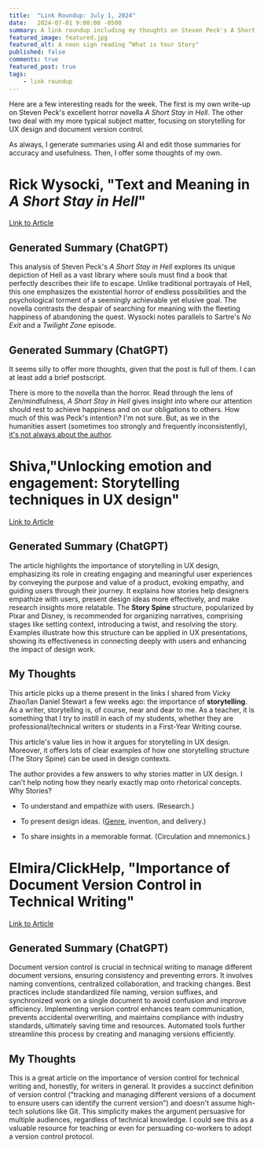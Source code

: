 ```yaml
---
title:  "Link Roundup: July 1, 2024"
date:   2024-07-01 9:00:00 -0500
summary: A link roundup including my thoughts on Steven Peck's A Short Stay in Hell, storytelling for UX design, and the importance of document version control.
featured_image: featured.jpg
featured_alt: A neon sign reading “What is Your Story"
published: false
comments: true
featured_post: true
tags:
    - link roundup
---
```


Here are a few interesting reads for the week. The first is my own
write-up on Steven Peck's excellent horror novella *A Short Stay in
Hell*. The other two deal with my more typical subject matter, focusing
on storytelling for UX design and document version control.

As always, I generate summaries using AI and edit those summaries for
accuracy and usefulness. Then, I offer some thoughts of my own.

# Rick Wysocki, "Text and Meaning in *A Short Stay in Hell*"

[Link to Article](/posts/2024/06/text-and-meaning-in-a-short-stay-in-hell/)

## Generated Summary (ChatGPT)

This analysis of Steven Peck's *A Short Stay in Hell* explores its
unique depiction of Hell as a vast library where souls must find a book
that perfectly describes their life to escape. Unlike traditional
portrayals of Hell, this one emphasizes the existential horror of
endless possibilities and the psychological torment of a seemingly
achievable yet elusive goal. The novella contrasts the despair of
searching for meaning with the fleeting happiness of abandoning the
quest. Wysocki notes parallels to Sartre\'s *No Exit* and a *Twilight
Zone* episode.

## Generated Summary (ChatGPT)

It seems silly to offer more thoughts, given that the post is full of
them. I can at least add a brief postscript.

There is more to the novella than the horror. Read through the lens of
Zen/mindfulness, *A Short Stay in Hell* gives insight into where our
attention should rest to achieve happiness and on our obligations to
others. How much of this was Peck's intention? I'm not sure. But, as we
in the humanities assert (sometimes too strongly and frequently
inconsistently), [it's not always about the
author](https://en.wikipedia.org/wiki/The_Death_of_the_Author).

# Shiva,"Unlocking emotion and engagement: Storytelling techniques in UX design"

[Link to
Article](https://bootcamp.uxdesign.cc/unlocking-emotion-and-engagement-storytelling-techniques-in-ux-design-855afb9cecdf)

## Generated Summary (ChatGPT)

The article highlights the importance of storytelling in UX design,
emphasizing its role in creating engaging and meaningful user
experiences by conveying the purpose and value of a product, evoking
empathy, and guiding users through their journey. It explains how
stories help designers empathize with users, present design ideas more
effectively, and make research insights more relatable. The **Story
Spine** structure, popularized by Pixar and Disney, is recommended for
organizing narratives, comprising stages like setting context,
introducing a twist, and resolving the story. Examples illustrate how
this structure can be applied in UX presentations, showing its
effectiveness in connecting deeply with users and enhancing the impact
of design work.

## My Thoughts

This article picks up a theme present in the links I shared from Vicky
Zhao/Ian Daniel Stewart a few weeks ago: the importance of
**storytelling**. As a writer, storytelling is, of course, near and dear
to me. As a teacher, it is something that I try to instill in each of my
students, whether they are professional/technical writers or students in a
First-Year Writing course.

This article's value lies in how it argues for storytelling in UX
design. Moreover, it offers lots of clear examples of how one
storytelling structure (The Story Spine) can be used in design contexts.

The author provides a few answers to why stories matter in UX design. I
can't help noting how they nearly exactly map onto rhetorical concepts.
Why Stories?

-   To understand and empathize with users. (Research.)

-   To present design ideas.
    ([Genre](/tags/genre/), invention, and
    delivery.)

-   To share insights in a memorable format. (Circulation and
    mnemonics.)

# Elmira/ClickHelp, "Importance of Document Version Control in Technical Writing"

[Link to
Article](https://clickhelp.com/clickhelp-technical-writing-blog/importance-of-document-version-control-in-technical-writing/)

## Generated Summary (ChatGPT)

Document version control is crucial in technical writing to manage
different document versions, ensuring consistency and preventing errors.
It involves naming conventions, centralized collaboration, and tracking
changes. Best practices include standardized file naming, version
suffixes, and synchronized work on a single document to avoid confusion
and improve efficiency. Implementing version control enhances team
communication, prevents accidental overwriting, and maintains compliance
with industry standards, ultimately saving time and resources. Automated
tools further streamline this process by creating and managing versions
efficiently.

## My Thoughts

This is a great article on the importance of version control for
technical writing and, honestly, for writers in general. It provides a
succinct definition of version control ("tracking and managing different
versions of a document to ensure users can identify the current
version") and doesn't assume high-tech solutions like Git. This
simplicity makes the argument persuasive for multiple audiences,
regardless of technical knowledge. I could see this as a valuable
resource for teaching or even for persuading co-workers to adopt a
version control protocol.
